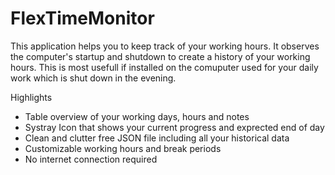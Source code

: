 # FlexTimeMonitor

This application helps you to keep track of your working hours. It observes the computer's startup and shutdown to create a history of your working hours. This is most usefull if installed on the comuputer used for your daily work which is shut down in the evening.

Highlights
* Table overview of your working days, hours and notes
* Systray Icon that shows your current progress and exprected end of day
* Clean and clutter free JSON file including all your historical data
* Customizable working hours and break periods
* No internet connection required
